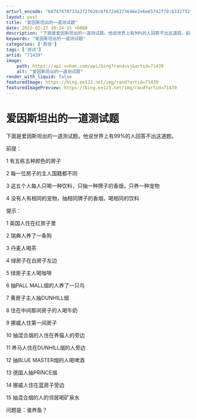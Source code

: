```yaml
---
arturl_encode: "68747470733a2f2f626c6f672e6373646e2e6e65742f70:6332732f61727469636c652f64657461696c732f3731343339"
layout: post
title: "爱因斯坦出的一道测试题"
date: 2022-02-27 10:24:15 +0800
description: "下面是爱因斯坦出的一道测试题。他说世界上有99%的人回答不出这道题。前提：1 有五栋五种颜色的房子2"
keywords: "爱因斯坦出的一道测试题"
categories: ['其他']
tags: ['测试']
artid: "71439"
image:
    path: https://api.vvhan.com/api/bing?rand=sj&artid=71439
    alt: "爱因斯坦出的一道测试题"
render_with_liquid: false
featuredImage: https://bing.ee123.net/img/rand?artid=71439
featuredImagePreview: https://bing.ee123.net/img/rand?artid=71439
---
```


# 爱因斯坦出的一道测试题

下面是爱因斯坦出的一道测试题。他说世界上有99%的人回答不出这道题。
  
  
前提：
  
  
1 有五栋五种颜色的房子
  
2 每一位房子的主人国籍都不同
  
3 这五个人每人只喝一种饮料，只抽一种牌子的香烟，只养一种宠物
  
4 没有人有相同的宠物，抽相同牌子的香烟，喝相同的饮料
  
  
提示：
  
  
1 英国人住在红房子里
  
2 瑞典人养了一条狗
  
3 丹麦人喝茶
  
4 绿房子在白房子左边
  
5 绿房子主人喝咖啡
  
6 抽PALL MALL烟的人养了一只鸟
  
7 黄房子主人抽DUNHILL烟
  
8 住在中间那间房子的人喝牛奶
  
9 挪威人住第一间房子
  
10 抽混合烟的人住在养猫人的旁边
  
11 养马人住在DUNHILL烟的人旁边
  
12 抽BLUE MASTER烟的人喝啤酒
  
13 德国人抽PRINCE烟
  
14 挪威人住在蓝房子旁边
  
15 抽混合烟的人的邻居喝矿泉水

问题是：谁养鱼？